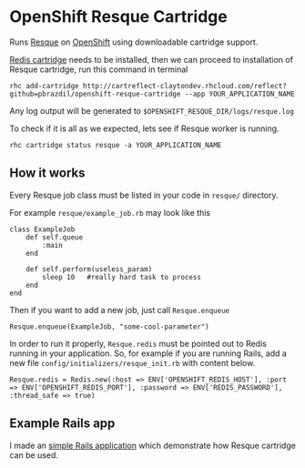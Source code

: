 OpenShift Resque Cartridge
=========================

Runs [Resque](https://github.com/resque/resque) on [OpenShift](https://openshift.redhat.com/app/login) using downloadable cartridge support.

[Redis cartridge](https://github.com/smarterclayton/openshift-redis-cart) needs to be installed, then we can proceed to installation of Resque cartridge, run this command in terminal

    rhc add-cartridge http://cartreflect-claytondev.rhcloud.com/reflect?github=pbrazdil/openshift-resque-cartridge --app YOUR_APPLICATION_NAME

Any log output will be generated to `$OPENSHIFT_RESQUE_DIR/logs/resque.log`

To check if it is all as we expected, lets see if Resque worker is running.

    rhc cartridge status resque -a YOUR_APPLICATION_NAME


How it works
------------
Every Resque job class must be listed in your code in `resque/` directory.

For example `resque/example_job.rb` may look like this

    class ExampleJob
        def self.queue
            :main
        end

        def self.perform(useless_param)
            sleep 10   #really hard task to process
        end
    end

Then if you want to add a new job, just call `Resque.enqueue`

    Resque.enqueue(ExampleJob, "some-cool-parameter")

In order to run it properly, `Resque.redis` must be pointed out to Redis running in your application. So, for example if you are running Rails, add a new file `config/initializers/resque_init.rb` with content below.

    Resque.redis = Redis.new(:host => ENV['OPENSHIFT_REDIS_HOST'], :port => ENV['OPENSHIFT_REDIS_PORT'], :password => ENV['REDIS_PASSWORD'], :thread_safe => true)


Example Rails app
-----------------

I made an [simple Rails application](https://github.com/pbrazdil/openshift-resque-rails-example) which demonstrate how Resque cartridge can be used.






